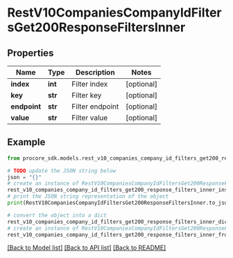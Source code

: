 # RestV10CompaniesCompanyIdFiltersGet200ResponseFiltersInner


## Properties

Name | Type | Description | Notes
------------ | ------------- | ------------- | -------------
**index** | **int** | Filter index | [optional] 
**key** | **str** | Filter key | [optional] 
**endpoint** | **str** | Filter endpoint | [optional] 
**value** | **str** | Filter value | [optional] 

## Example

```python
from procore_sdk.models.rest_v10_companies_company_id_filters_get200_response_filters_inner import RestV10CompaniesCompanyIdFiltersGet200ResponseFiltersInner

# TODO update the JSON string below
json = "{}"
# create an instance of RestV10CompaniesCompanyIdFiltersGet200ResponseFiltersInner from a JSON string
rest_v10_companies_company_id_filters_get200_response_filters_inner_instance = RestV10CompaniesCompanyIdFiltersGet200ResponseFiltersInner.from_json(json)
# print the JSON string representation of the object
print(RestV10CompaniesCompanyIdFiltersGet200ResponseFiltersInner.to_json())

# convert the object into a dict
rest_v10_companies_company_id_filters_get200_response_filters_inner_dict = rest_v10_companies_company_id_filters_get200_response_filters_inner_instance.to_dict()
# create an instance of RestV10CompaniesCompanyIdFiltersGet200ResponseFiltersInner from a dict
rest_v10_companies_company_id_filters_get200_response_filters_inner_from_dict = RestV10CompaniesCompanyIdFiltersGet200ResponseFiltersInner.from_dict(rest_v10_companies_company_id_filters_get200_response_filters_inner_dict)
```
[[Back to Model list]](../README.md#documentation-for-models) [[Back to API list]](../README.md#documentation-for-api-endpoints) [[Back to README]](../README.md)


